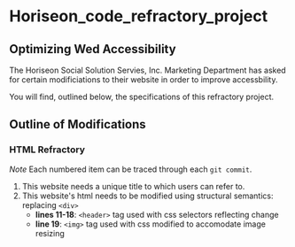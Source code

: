 # Horiseon_code_refractory_project

## Optimizing Wed Accessibility

The Horiseon Social Solution Servies, Inc. Marketing Department
has asked for certain modificiations to their website in order
to improve accessbility. 

You will find, outlined below, the specifications of this refractory
project.

## Outline of Modifications

### HTML Refractory
*Note* Each numbered item can be traced through each `git commit`.

1. This website needs a unique title to which users can refer to.
2. This website's html needs to be modified using structural semantics: replacing `<div>`
    * **lines 11-18**: `<header>` tag used with css selectors reflecting change
    * **line 19**: `<img>` tag used with css modified to accomodate image resizing
    